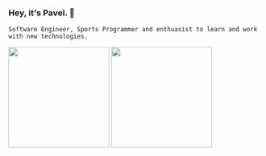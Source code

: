 ### Hey, it's Pavel.  👋 
`Software Engineer, Sports Programmer and enthuasist to learn and work with new technologies.` 
<div style={{flex-direction: "row", allign-items:"center"}}>
<img height="200" src="https://github-readme-stats.vercel.app/api/top-langs/?username=ar-pavel&layout=compact" />   <img height="200" widght="200" src="https://github-readme-stats.vercel.app/api?username=ar-pavel&show_icons=true" />
  
  </div>

<!--
**ar-pavel/ar-pavel** is a ✨ _special_ ✨ repository because its `README.md` (this file) appears on your GitHub profile.

Here are some ideas to get you started:

- 🔭 I’m currently working on ...
- 🌱 I’m currently learning ...
- 👯 I’m looking to collaborate on ...
- 🤔 I’m looking for help with ...
- 💬 Ask me about ...
- 📫 How to reach me: ...
- 😄 Pronouns: ...
- ⚡ Fun fact: ...
-->
